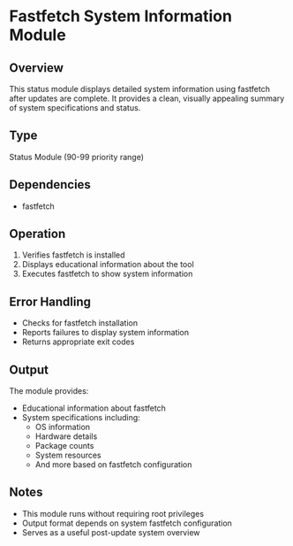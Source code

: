 # Fastfetch System Information Module

## Overview
This status module displays detailed system information using fastfetch after updates are complete. It provides a clean, visually appealing summary of system specifications and status.

## Type
Status Module (90-99 priority range)

## Dependencies
- fastfetch

## Operation
1. Verifies fastfetch is installed
2. Displays educational information about the tool
3. Executes fastfetch to show system information

## Error Handling
- Checks for fastfetch installation
- Reports failures to display system information
- Returns appropriate exit codes

## Output
The module provides:
- Educational information about fastfetch
- System specifications including:
  - OS information
  - Hardware details
  - Package counts
  - System resources
  - And more based on fastfetch configuration

## Notes
- This module runs without requiring root privileges
- Output format depends on system fastfetch configuration
- Serves as a useful post-update system overview
